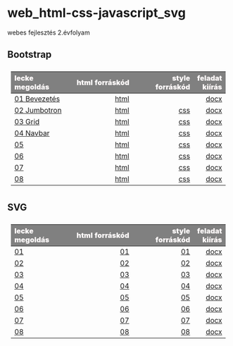# web_html-css-javascript_svg

webes fejlesztés 2.évfolyam

<style>
p {
    text-align: justify;
}
    
table {
    padding: 0.5rem;
}
    
table td {
    width: 30%;
}
    
table th {
    color: snow;
    background: gray;
    font-weight: 900;
    word-wrap: break-word;
}
</style>
  
## Bootstrap

| lecke megoldás | html forráskód | style forráskód | feladat kiírás|
|:--- | ---: | ---:| ---:|
| [01 Bevezetés](Bootstrap/01%2Bevezetes/Proba/bootstrap01.html) | [html](https://github.com/b6sics/web_html-css-javascript_svg/blob/master/Bootstrap/01%20Bevezetes/Proba/bootstrap01.html) | | [docx](Bootstrap/01%2Bevezetes/bootstrap01%2Bevezetes.docx) |
| [02 Jumbotron](Bootstrap/02%20Fizu.hu%201%20Jumbotron/Jumbotron/bootstrap02.html) | [html](https://github.com/b6sics/web_html-css-javascript_svg/blob/master/Bootstrap/02%20Fizu.hu%201%20Jumbotron/Jumbotron/bootstrap02.html) | [css](https://github.com/b6sics/web_html-css-javascript_svg/blob/master/Bootstrap/02%20Fizu.hu%201%20Jumbotron/Jumbotron/bootstrap02.css) | [docx](Bootstrap/02%20Fizu.hu%201%20Jumbotron/bootstrap02%20Fizu%201%20Jumbotron.docx) |
| [03 Grid](Bootstrap/03%20Fizu.hu%202%20Grid/fizu/bootstrap03.html) | [html](https://github.com/b6sics/web_html-css-javascript_svg/blob/master/Bootstrap/03%20Fizu.hu%202%20Grid/fizu/bootstrap03.html) | [css](https://github.com/b6sics/web_html-css-javascript_svg/blob/master/Bootstrap/03%20Fizu.hu%202%20Grid/fizu/bootstrap03.css) | [docx](Bootstrap/03%20Fizu.hu%202%20Grid/Fizu2.docx) |
| [04 Navbar](Bootstrap/04%20Fizu.hu%203%20Navbar/fizu/bootstrap04.html) | [html](https://github.com/b6sics/web_html-css-javascript_svg/blob/master/Bootstrap/04%20Fizu.hu%203%20Navbar/fizu/bootstrap04.html) | [css](https://github.com/b6sics/web_html-css-javascript_svg/blob/master/Bootstrap/04%20Fizu.hu%203%20Navbar/fizu/bootstrap04.css) | [docx](Bootstrap/04%20Fizu.hu%203%20Navbar/Fizu3.docx) |
| [05]() | [html]() | [css]() | [docx]() |
| [06]() | [html]() | [css]() | [docx]() |
| [07]() | [html]() | [css]() | [docx]() |
| [08]() | [html]() | [css]() | [docx]() |

## SVG

| lecke megoldás | html forráskód | style forráskód | feladat kiírás|
|:--- | ---: | ---:| ---:|
| [01]() | [01]() | [01]() | [docx]() |
| [02]() | [02]() | [02]() | [docx]() |
| [03]() | [03]() | [03]() | [docx]() |
| [04]() | [04]() | [04]() | [docx]() |
| [05]() | [05]() | [05]() | [docx]() |
| [06]() | [06]() | [06]() | [docx]() |
| [07]() | [07]() | [07]() | [docx]() |
| [08]() | [08]() | [08]() | [docx]() |
